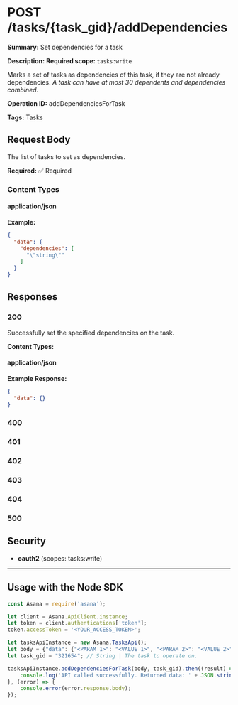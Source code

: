 # POST /tasks/{task_gid}/addDependencies

**Summary:** Set dependencies for a task

**Description:** <b>Required scope: </b><code>tasks:write</code>

Marks a set of tasks as dependencies of this task, if they are not already dependencies. *A task can have at most 30 dependents and dependencies combined*.

**Operation ID:** addDependenciesForTask

**Tags:** Tasks

## Request Body

The list of tasks to set as dependencies.

**Required:** ✅ Required

### Content Types

#### application/json

**Example:**

```json
{
  "data": {
    "dependencies": [
      "\"string\""
    ]
  }
}
```

## Responses

### 200

Successfully set the specified dependencies on the task.

**Content Types:**

#### application/json

**Example Response:**

```json
{
  "data": {}
}
```

### 400
<reference>

### 401
<reference>

### 402
<reference>

### 403
<reference>

### 404
<reference>

### 500
<reference>

## Security

- **oauth2** (scopes: tasks:write)


---

## Usage with the Node SDK

```javascript
const Asana = require('asana');

let client = Asana.ApiClient.instance;
let token = client.authentications['token'];
token.accessToken = '<YOUR_ACCESS_TOKEN>';

let tasksApiInstance = new Asana.TasksApi();
let body = {"data": {"<PARAM_1>": "<VALUE_1>", "<PARAM_2>": "<VALUE_2>",}}; // Object | The list of tasks to set as dependencies.
let task_gid = "321654"; // String | The task to operate on.

tasksApiInstance.addDependenciesForTask(body, task_gid).then((result) => {
    console.log('API called successfully. Returned data: ' + JSON.stringify(result.data, null, 2));
}, (error) => {
    console.error(error.response.body);
});

```